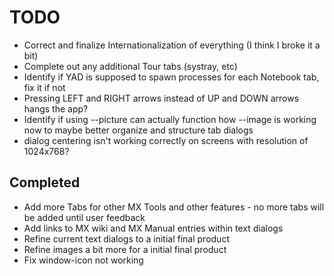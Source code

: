 # TODO
+ Correct and finalize Internationalization of everything (I think I broke it a bit)
+ Complete out any additional Tour tabs (systray, etc)
+ Identify if YAD is supposed to spawn processes for each Notebook tab, fix it if not
+ Pressing LEFT and RIGHT arrows instead of UP and DOWN arrows hangs the app?
+ Identify if using --picture can actually function how --image is working now to maybe better organize and structure tab dialogs
+ dialog centering isn't working correctly on screens with resolution of 1024x768?

## Completed
+ Add more Tabs for other MX Tools and other features - no more tabs will be added until user feedback
+ Add links to MX wiki and MX Manual entries within text dialogs
+ Refine current text dialogs to a initial final product
+ Refine images a bit more for a initial final product
+ Fix window-icon not working
